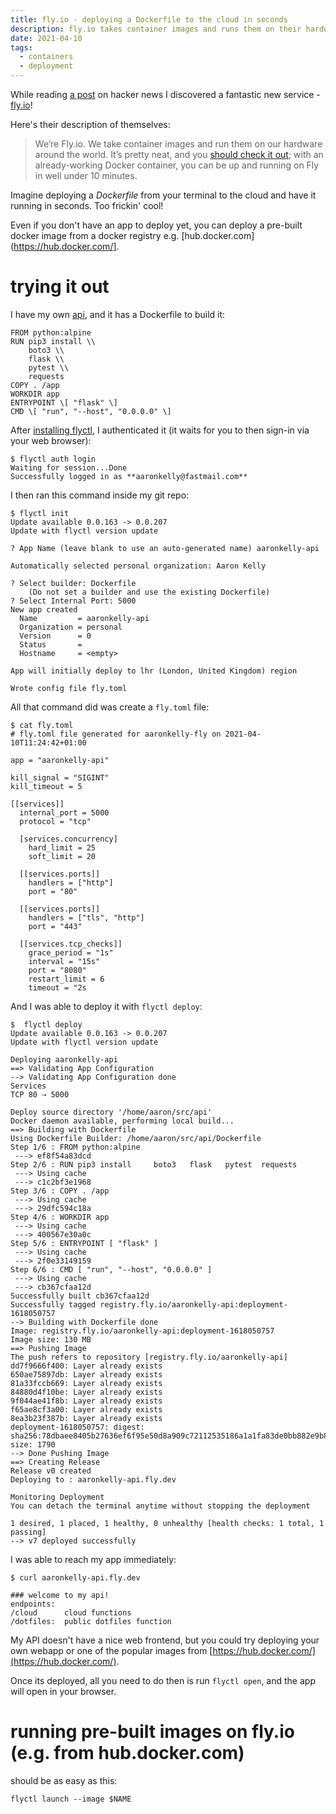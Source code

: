 ```yaml
---
title: fly.io - deploying a Dockerfile to the cloud in seconds
description: fly.io takes container images and runs them on their hardware around the world
date: 2021-04-10
tags:
  - containers
  - deployment
---
```


While reading [a post](https://news.ycombinator.com/item?id=26746280) on hacker news I discovered a fantastic new service  - [fly.io](https://fly.io/)!

Here's their description of themselves:

> We’re Fly.io. We take container images and run them on our hardware around the world. It’s pretty neat, and you [should check it out](https://fly.io/docs/speedrun/); with an already-working Docker container, you can be up and running on Fly in well under 10 minutes.

Imagine deploying a _Dockerfile_ from your terminal to the cloud and have it running in seconds. Too frickin' cool!

Even if you don't have an app to deploy yet, you can deploy a pre-built docker image from a docker registry e.g. [hub.docker.com](https://hub.docker.com/].

# trying it out

I have my own [api](https://git.sr.ht/~aaronkelly/api), and it has a Dockerfile to build it:

	FROM python:alpine
	RUN pip3 install \\
		boto3 \\
		flask \\
		pytest \\
		requests
	COPY . /app
	WORKDIR app
	ENTRYPOINT \[ "flask" \]
	CMD \[ "run", "--host", "0.0.0.0" \]

After [installing flyctl](https://fly.io/docs/getting-started/installing-flyctl/), I authenticated it (it waits for you to then sign-in via your web browser):

	$ flyctl auth login
	Waiting for session...Done
	Successfully logged in as **aaronkelly@fastmail.com**

I then ran this command inside my git repo:

	$ flyctl init
	Update available 0.0.163 -> 0.0.207
	Update with flyctl version update

	? App Name (leave blank to use an auto-generated name) aaronkelly-api

	Automatically selected personal organization: Aaron Kelly

	? Select builder: Dockerfile
		(Do not set a builder and use the existing Dockerfile)
	? Select Internal Port: 5000
	New app created
	  Name         = aaronkelly-api  
	  Organization = personal        
	  Version      = 0               
	  Status       =                 
	  Hostname     = <empty>         

	App will initially deploy to lhr (London, United Kingdom) region

	Wrote config file fly.toml
	
All that command did was create a `fly.toml` file:

	$ cat fly.toml
	# fly.toml file generated for aaronkelly-fly on 2021-04-10T11:24:42+01:00

	app = "aaronkelly-api"

	kill_signal = "SIGINT"
	kill_timeout = 5

	[[services]]
	  internal_port = 5000
	  protocol = "tcp"

	  [services.concurrency]
		hard_limit = 25
		soft_limit = 20

	  [[services.ports]]
		handlers = ["http"]
		port = "80"

	  [[services.ports]]
		handlers = ["tls", "http"]
		port = "443"

	  [[services.tcp_checks]]
		grace_period = "1s"
		interval = "15s"
		port = "8080"
		restart_limit = 6
		timeout = "2s
		
And I was able to deploy it with `flyctl deploy`:

	$  flyctl deploy
	Update available 0.0.163 -> 0.0.207
	Update with flyctl version update

	Deploying aaronkelly-api
	==> Validating App Configuration
	--> Validating App Configuration done
	Services
	TCP 80 ⇢ 5000 

	Deploy source directory '/home/aaron/src/api'
	Docker daemon available, performing local build...
	==> Building with Dockerfile
	Using Dockerfile Builder: /home/aaron/src/api/Dockerfile
	Step 1/6 : FROM python:alpine
	 ---> ef8f54a83dcd
	Step 2/6 : RUN pip3 install     boto3   flask   pytest  requests
	 ---> Using cache
	 ---> c1c2bf3e1968
	Step 3/6 : COPY . /app
	 ---> Using cache
	 ---> 29dfc594c18a
	Step 4/6 : WORKDIR app
	 ---> Using cache
	 ---> 400567e30a0c
	Step 5/6 : ENTRYPOINT [ "flask" ]
	 ---> Using cache
	 ---> 2f0e33149159
	Step 6/6 : CMD [ "run", "--host", "0.0.0.0" ]
	 ---> Using cache
	 ---> cb367cfaa12d
	Successfully built cb367cfaa12d
	Successfully tagged registry.fly.io/aaronkelly-api:deployment-1618050757
	--> Building with Dockerfile done
	Image: registry.fly.io/aaronkelly-api:deployment-1618050757
	Image size: 130 MB
	==> Pushing Image
	The push refers to repository [registry.fly.io/aaronkelly-api]
	dd7f9666f400: Layer already exists 
	650ae75897db: Layer already exists 
	81a33fccb669: Layer already exists 
	84880d4f10be: Layer already exists 
	9f044ae41f8b: Layer already exists 
	f65ae8cf3a00: Layer already exists 
	8ea3b23f387b: Layer already exists 
	deployment-1618050757: digest: sha256:78dbaee8405b27636ef6f95e50d8a909c72112535186a1a1fa83de0bb882e9b8 size: 1790
	--> Done Pushing Image
	==> Creating Release
	Release v0 created
	Deploying to : aaronkelly-api.fly.dev

	Monitoring Deployment
	You can detach the terminal anytime without stopping the deployment

	1 desired, 1 placed, 1 healthy, 0 unhealthy [health checks: 1 total, 1 passing]
	--> v7 deployed successfully

I was able to reach my app immediately:

	$ curl aaronkelly-api.fly.dev     

	### welcome to my api!
	endpoints:
	/cloud      cloud functions
	/dotfiles:  public dotfiles function

My API doesn't have a nice web frontend, but you could try deploying your own webapp or one of the popular images from [https://hub.docker.com/](https://hub.docker.com/). 

Once its deployed, all you need to do then is run `flyctl open`, and the app will open in your browser.

# running pre-built images on fly.io (e.g. from hub.docker.com)

should be as easy as this:

	flyctl launch --image $NAME

	